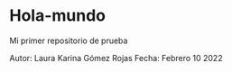 # Hola-mundo
Mi primer repositorio de prueba 

Autor: Laura Karina Gómez Rojas
Fecha: Febrero 10 2022
